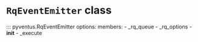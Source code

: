 # `RqEventEmitter` class

::: pyventus.RqEventEmitter
	options:
		members:
			- _rq_queue
			- _rq_options
			- __init__
			- _execute